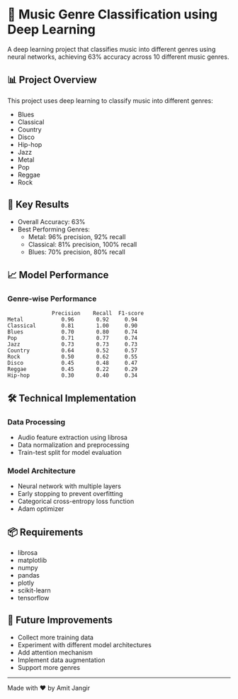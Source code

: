 # 🎵 Music Genre Classification using Deep Learning

A deep learning project that classifies music into different genres using neural networks, achieving 63% accuracy across 10 different music genres.

## 📊 Project Overview

This project uses deep learning to classify music into different genres:
- Blues
- Classical  
- Country
- Disco
- Hip-hop
- Jazz
- Metal
- Pop
- Reggae
- Rock

## 🔑 Key Results

- Overall Accuracy: 63%
- Best Performing Genres:
  - Metal: 96% precision, 92% recall
  - Classical: 81% precision, 100% recall 
  - Blues: 70% precision, 80% recall

## 📈 Model Performance

### Genre-wise Performance
```
              Precision    Recall  F1-score
Metal            0.96       0.92     0.94
Classical        0.81       1.00     0.90
Blues            0.70       0.80     0.74
Pop              0.71       0.77     0.74
Jazz             0.73       0.73     0.73
Country          0.64       0.52     0.57
Rock             0.50       0.62     0.55
Disco            0.45       0.48     0.47
Reggae           0.45       0.22     0.29
Hip-hop          0.30       0.40     0.34
```

## 🛠️ Technical Implementation

### Data Processing
- Audio feature extraction using librosa
- Data normalization and preprocessing
- Train-test split for model evaluation

### Model Architecture
- Neural network with multiple layers
- Early stopping to prevent overfitting
- Categorical cross-entropy loss function
- Adam optimizer

## 📦 Requirements
- librosa
- matplotlib 
- numpy
- pandas
- plotly
- scikit-learn
- tensorflow

## 🎯 Future Improvements
- Collect more training data
- Experiment with different model architectures
- Add attention mechanism
- Implement data augmentation
- Support more genres

---
Made with ❤️ by Amit Jangir
